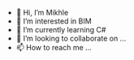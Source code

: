 - 👋 Hi, I’m Mikhle
- 👀 I’m interested in BIM
- 🌱 I’m currently learning C#
- 💞️ I’m looking to collaborate on ...
- 📫 How to reach me ...

<!---
XetT62rus/XetT62rus is a ✨ special ✨ repository because its `README.md` (this file) appears on your GitHub profile.
You can click the Preview link to take a look at your changes.
--->
